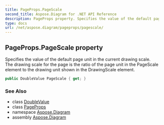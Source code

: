 ```yaml
---
title: PageProps.PageScale
second_title: Aspose.Diagram for .NET API Reference
description: PageProps property. Specifies the value of the default page unit in the current drawing scale. The drawing scale for the page is the ratio of the page unit in the PageScale element to the drawing unit shown in the DrawingScale element
type: docs
url: /net/aspose.diagram/pageprops/pagescale/
---
```

## PageProps.PageScale property

Specifies the value of the default page unit in the current drawing scale. The drawing scale for the page is the ratio of the page unit in the PageScale element to the drawing unit shown in the DrawingScale element.

```csharp
public DoubleValue PageScale { get; }
```

### See Also

* class [DoubleValue](../../doublevalue/)
* class [PageProps](../)
* namespace [Aspose.Diagram](../../pageprops/)
* assembly [Aspose.Diagram](../../../)


